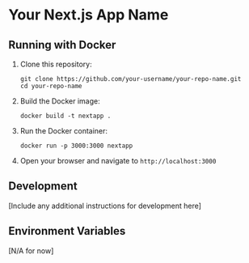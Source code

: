 # Your Next.js App Name

## Running with Docker

1. Clone this repository:
   ```
   git clone https://github.com/your-username/your-repo-name.git
   cd your-repo-name
   ```

2. Build the Docker image:
   ```
   docker build -t nextapp .
   ```

3. Run the Docker container:
   ```
   docker run -p 3000:3000 nextapp
   ```

4. Open your browser and navigate to `http://localhost:3000`

## Development

[Include any additional instructions for development here]

## Environment Variables

[N/A for now]